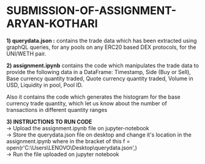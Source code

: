 # SUBMISSION-OF-ASSIGNMENT-ARYAN-KOTHARI

**1) querydata.json :** contains the trade data which has been extracted using graphQL queries, for any pools on any ERC20 based DEX protocols,
for the UNI/WETH pair.

**2) assignment.ipynb** contains the code which manipulates the trade data to provide the following data in a DataFrame: Timestamp, Side (Buy or Sell),
Base currency quantity traded, Quote currency quantity traded, Volume in USD, Liquidity in pool,
Pool ID.

Also it contains the code which generates the histogram for the base currency trade quantity, which let us know about the number of transactions in different quantity ranges

**3) INSTRUCTIONS TO RUN CODE** <br/>
-> Upload the assignment.ipynb file on jupyter-notebook <br/>
-> Store the querydata.json file on desktop and change it's location in the assignment.ipynb where in the bracket of this f = open(r'C:\Users\LENOVO\Desktop\querydata.json',) <br/>
-> Run the file uploaded on jupyter notebook<br/>
